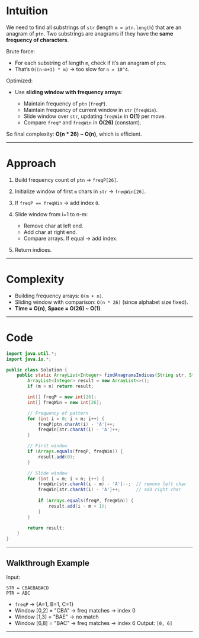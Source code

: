 # Intuition

We need to find all substrings of `str` (length `m = ptn.length`) that are an anagram of `ptn`.
Two substrings are anagrams if they have the **same frequency of characters**.

Brute force:

* For each substring of length `m`, check if it’s an anagram of `ptn`.
* That’s `O((n-m+1) * m)` → too slow for `n = 10^4`.

Optimized:

* Use **sliding window with frequency arrays**:

  * Maintain frequency of `ptn` (`freqP`).
  * Maintain frequency of current window in `str` (`freqWin`).
  * Slide window over `str`, updating `freqWin` in **O(1)** per move.
  * Compare `freqP` and `freqWin` in **O(26)** (constant).

So final complexity: **O(n \* 26) \~ O(n)**, which is efficient.

---

# Approach

1. Build frequency count of `ptn` → `freqP[26]`.
2. Initialize window of first `m` chars in `str` → `freqWin[26]`.
3. If `freqP == freqWin` → add index `0`.
4. Slide window from i=1 to n-m:

   * Remove char at left end.
   * Add char at right end.
   * Compare arrays. If equal → add index.
5. Return indices.

---
# Complexity

* Building frequency arrays: `O(m + n)`.
* Sliding window with comparison: `O(n * 26)` (since alphabet size fixed).
* **Time = O(n)**, **Space = O(26) \~ O(1)**.

---

# Code

```java
import java.util.*;
import java.io.*;

public class Solution {
    public static ArrayList<Integer> findAnagramsIndices(String str, String ptn, int n, int m) {
        ArrayList<Integer> result = new ArrayList<>();
        if (m > n) return result;

        int[] freqP = new int[26];
        int[] freqWin = new int[26];

        // Frequency of pattern
        for (int i = 0; i < m; i++) {
            freqP[ptn.charAt(i) - 'A']++;
            freqWin[str.charAt(i) - 'A']++;
        }

        // First window
        if (Arrays.equals(freqP, freqWin)) {
            result.add(0);
        }

        // Slide window
        for (int i = m; i < n; i++) {
            freqWin[str.charAt(i - m) - 'A']--;  // remove left char
            freqWin[str.charAt(i) - 'A']++;      // add right char
            
            if (Arrays.equals(freqP, freqWin)) {
                result.add(i - m + 1);
            }
        }

        return result;
    }
}
```

---

## **Walkthrough Example**

Input:

```
STR = CBAEBABACD
PTR = ABC
```

* `freqP` → {A=1, B=1, C=1}
* Window \[0,2] = "CBA" → freq matches → index 0
* Window \[1,3] = "BAE" → no match
* Window \[6,8] = "BAC" → freq matches → index 6
  Output: `[0, 6]`

---
